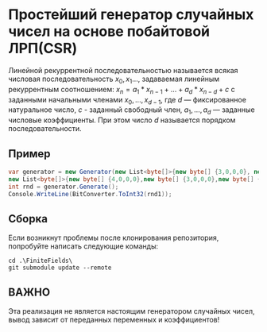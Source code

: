 # Простейший генератор случайных чисел на основе побайтовой ЛРП(CSR)

Линейной рекуррентной последовательностью называется всякая числовая последовательность $x_0, x_{1} \dots$, задаваемая линейным рекуррентным соотношением:
$x_n = a_1 * x_{n-1} + \dots + a_d * x_{n-d} + c$ с заданными начальными членами $x_0,\dots, x_{d-1}$, где $d$ — фиксированное натуральное число, $c$ - заданный свободный член, $a_1,\dots, a_{d}$ — заданные числовые коэффициенты. При этом число $d$ называется порядком последовательности.

## Пример

```c#
var generator = new Generator(new List<byte[]>{new byte[] {3,0,0,0}, new byte[] {1,0,0,0},new byte[] {3,0,0,0},new byte[] {4,0,0,0}}, 
new List<byte[]>{new byte[] {4,0,0,0},new byte[] {3,0,0,0},new byte[] {2,0,0,0}});
int rnd = generator.Generate();
Console.WriteLine(BitConverter.ToInt32(rnd1));
```
## Сборка

Если возникнут проблемы после клонирования репозитория, попробуйте написать следующие команды:
```shell
cd .\FiniteFields\
git submodule update --remote
```
## ВАЖНО

Эта реализация не является настоящим генератором случайных чисел, вывод зависит от переданных переменных и коэффициентов!
